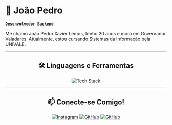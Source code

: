 # 🦇 João Pedro

**`Desenvolvedor Backend`**

Me chamo João Pedro Xavier Lemos, tenho 20 anos e moro em Governador Valadares. Atualmente, estou cursando Sistemas da Informação pela UNIVALE.

---

<h2 align="center">🛠️ Linguagens e Ferramentas</h2>

<p align="center">
  <a href="https://skillicons.dev">
    <img src="https://skillicons.dev/icons?i=html,css,javascript,python,nest,django,postgresql,git" alt="Tech Stack"/>
  </a>
</p>

---

<h2 align="center">📫 Conecte-se Comigo!</h2>

<div align = "center">

[![Instagram](https://img.shields.io/badge/Instagram-E4405F?style=for-the-badge&logo=instagram&logoColor=white)](https://www.instagram.com/joaopedroxavierl/)
[![GitHub](https://img.shields.io/badge/GitHub-100000?style=for-the-badge&logo=github&logoColor=white)](https://github.com/Lemoswayne?tab=overview&from=2023-03-01&to=2023-03-07)
[![GitHub](https://img.shields.io/badge/LinkedIn-0077B5?style=for-the-badge&logo=linkedin&logoColor=white)](https://www.linkedin.com/in/joão-pedro-xavier-lemos-3396a427b/)

<div align = "center">
